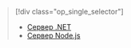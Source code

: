 > [!div class="op_single_selector"]
> * [Сервер .NET](../articles/app-service-mobile/app-service-mobile-dotnet-backend-how-to-use-server-sdk.md)
> * [Сервер Node.js](../articles/app-service-mobile/app-service-mobile-node-backend-how-to-use-server-sdk.md)
> 
> 

